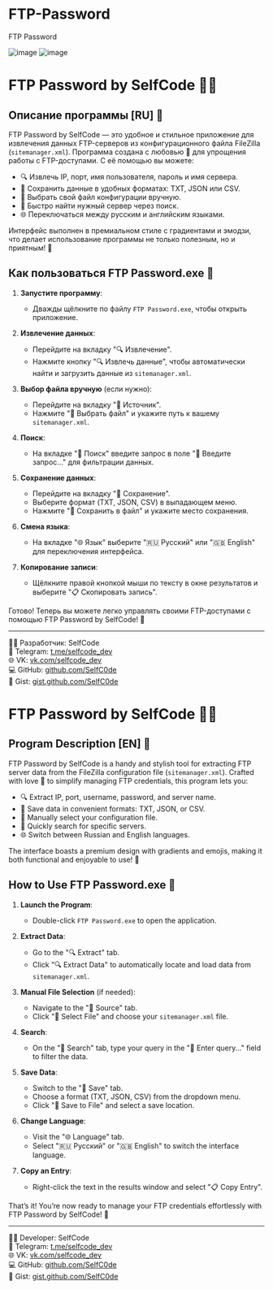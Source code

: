 # FTP-Password

FTP Password

![image](https://github.com/user-attachments/assets/ace1ed9b-4fad-47f0-85d7-aa1728b60f3d)
![image](https://github.com/user-attachments/assets/19bf573c-2905-4205-8a94-28e23e225774)

# FTP Password by SelfCode 🔑✨

## Описание программы [RU] 🌟

FTP Password by SelfCode — это удобное и стильное приложение для извлечения данных FTP-серверов из конфигурационного файла FileZilla (`sitemanager.xml`).
Программа создана с любовью 💖 для упрощения работы с FTP-доступами. С её помощью вы можете:

- 🔍 Извлечь IP, порт, имя пользователя, пароль и имя сервера.
- 💾 Сохранить данные в удобных форматах: TXT, JSON или CSV.
- 📂 Выбрать свой файл конфигурации вручную.
- 🔎 Быстро найти нужный сервер через поиск.
- 🌐 Переключаться между русским и английским языками.

Интерфейс выполнен в премиальном стиле с градиентами и эмодзи, что делает использование программы не только полезным, но и приятным! 🎨

## Как пользоваться FTP Password.exe 🚀

1. **Запустите программу**:
   - Дважды щёлкните по файлу `FTP Password.exe`, чтобы открыть приложение.

2. **Извлечение данных**:
   - Перейдите на вкладку "🔍 Извлечение".
   - Нажмите кнопку "🔍 Извлечь данные", чтобы автоматически найти и загрузить данные из `sitemanager.xml`.

3. **Выбор файла вручную** (если нужно):
   - Перейдите на вкладку "📂 Источник".
   - Нажмите "📂 Выбрать файл" и укажите путь к вашему `sitemanager.xml`.

4. **Поиск**:
   - На вкладке "🔎 Поиск" введите запрос в поле "🔎 Введите запрос..." для фильтрации данных.

5. **Сохранение данных**:
   - Перейдите на вкладку "💾 Сохранение".
   - Выберите формат (TXT, JSON, CSV) в выпадающем меню.
   - Нажмите "💾 Сохранить в файл" и укажите место сохранения.

6. **Смена языка**:
   - На вкладке "🌐 Язык" выберите "🇷🇺 Русский" или "🇬🇧 English" для переключения интерфейса.

7. **Копирование записи**:
   - Щёлкните правой кнопкой мыши по тексту в окне результатов и выберите "📋 Скопировать запись".

Готово! Теперь вы можете легко управлять своими FTP-доступами с помощью FTP Password by SelfCode! 🎉

---

👨‍💻 Разработчик: SelfCode  
📱 Telegram: [t.me/selfcode_dev](https://t.me/selfcode_dev)  
🌐 VK: [vk.com/selfcode_dev](https://vk.com/selfcode_dev)  
💻 GitHub: [github.com/SelfC0de](https://github.com/SelfC0de)  
📜 Gist: [gist.github.com/SelfC0de](https://gist.github.com/SelfC0de)

# FTP Password by SelfCode 🔑✨

## Program Description [EN] 🌟

FTP Password by SelfCode is a handy and stylish tool for extracting FTP server data from the FileZilla configuration file (`sitemanager.xml`).
Crafted with love 💖 to simplify managing FTP credentials, this program lets you:

- 🔍 Extract IP, port, username, password, and server name.
- 💾 Save data in convenient formats: TXT, JSON, or CSV.
- 📂 Manually select your configuration file.
- 🔎 Quickly search for specific servers.
- 🌐 Switch between Russian and English languages.

The interface boasts a premium design with gradients and emojis, making it both functional and enjoyable to use! 🎨

## How to Use FTP Password.exe 🚀

1. **Launch the Program**:
   - Double-click `FTP Password.exe` to open the application.

2. **Extract Data**:
   - Go to the "🔍 Extract" tab.
   - Click "🔍 Extract Data" to automatically locate and load data from `sitemanager.xml`.

3. **Manual File Selection** (if needed):
   - Navigate to the "📂 Source" tab.
   - Click "📂 Select File" and choose your `sitemanager.xml` file.

4. **Search**:
   - On the "🔎 Search" tab, type your query in the "🔎 Enter query..." field to filter the data.

5. **Save Data**:
   - Switch to the "💾 Save" tab.
   - Choose a format (TXT, JSON, CSV) from the dropdown menu.
   - Click "💾 Save to File" and select a save location.

6. **Change Language**:
   - Visit the "🌐 Language" tab.
   - Select "🇷🇺 Русский" or "🇬🇧 English" to switch the interface language.

7. **Copy an Entry**:
   - Right-click the text in the results window and select "📋 Copy Entry".

That’s it! You’re now ready to manage your FTP credentials effortlessly with FTP Password by SelfCode! 🎉

---

👨‍💻 Developer: SelfCode  
📱 Telegram: [t.me/selfcode_dev](https://t.me/selfcode_dev)  
🌐 VK: [vk.com/selfcode_dev](https://vk.com/selfcode_dev)  
💻 GitHub: [github.com/SelfC0de](https://github.com/SelfC0de)  
📜 Gist: [gist.github.com/SelfC0de](https://gist.github.com/SelfC0de)





